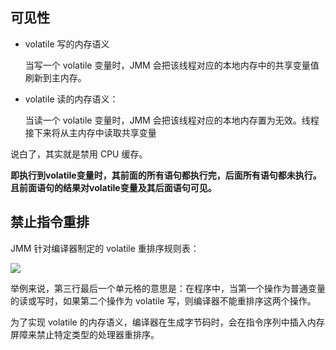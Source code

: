 ## 可见性

- volatile 写的内存语义

  当写一个 volatile 变量时，JMM 会把该线程对应的本地内存中的共享变量值刷新到主内存。

- volatile 读的内存语义：

  当读一个 volatile 变量时，JMM 会把该线程对应的本地内存置为无效。线程接下来将从主内存中读取共享变量

说白了，其实就是禁用 CPU 缓存。

**即执行到volatile变量时，其前面的所有语句都执行完，后面所有语句都未执行。且前面语句的结果对volatile变量及其后面语句可见。**

## 禁止指令重排

JMM 针对编译器制定的 volatile 重排序规则表：

![](https://youpaiyun.zongqilive.cn/image/20200712164055.png)

举例来说，第三行最后一个单元格的意思是：在程序中，当第一个操作为普通变量的读或写时，如果第二个操作为 volatile 写，则编译器不能重排序这两个操作。

为了实现 volatile 的内存语义，编译器在生成字节码时，会在指令序列中插入内存屏障来禁止特定类型的处理器重排序。

















